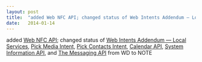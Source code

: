 ```yaml
---
layout: post
title:  "added Web NFC API; changed status of Web Intents Addendum — Local Services, Pick Media Intent, Pick Contacts Intent, Calendar API, System Information API, and The Messaging API from WD to NOTE"
date:   2014-01-14
---
```


added [Web NFC API](/spec/nfc); changed status of [Web Intents Addendum — Local Services](/spec/webintents-local-services), [Pick Media Intent](/spec/gallery), [Pick Contacts Intent](/spec/contacts-api), [Calendar API](/spec/calendar-api), [System Information API](/spec/system-info-api), and [The Messaging API](/spec/messaging-api) from WD to NOTE

